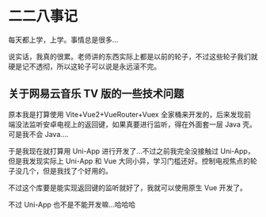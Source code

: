 # 二二八事记

每天都上学，上学。事情总是很多…

说实话，我真的很累。老师讲的东西实际上都是以前的轮子，不过这些轮子我们就硬是记不透彻，所以这轮子可以说是永远滚不完。

## 关于网易云音乐 TV 版的一些技术问题

原本我是打算使用 Vite+Vue2+VueRouter+Vuex 全家桶来开发的，后来发现前端没法监听安卓电视上的返回键，如果真要进行监听，得在外面套一层 Java 壳。可是我不会 Java….

于是我现在就打算用 Uni-App 进行开发了…不过之前我完全没接触过 Uni-App，但是我发现实际上 Uni-App 和 Vue 大同小异，学习门槛还好。控制电视焦点的轮子没几个，但是我找了个好用的。

<GithubCard uri="slailcp/tv-focusable-example" desc="vue-tv-focusable使用案例" />

不过这个库要是能实现返回键的监听就好了，我就可以使用原生 Vue 开发了。

不过 Uni-App 也不是不能开发嘛…哈哈哈
